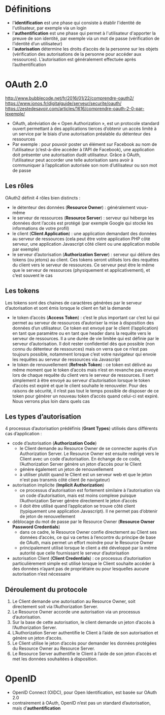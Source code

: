 # Définitions

- l'**identification** est une phase qui consiste à établir l'identité de l'utilisateur, par exemple via un login
- l'**authentification** est une phase qui permet à l'utilisateur d'apporter la preuve de son identité, par exemple via un mot de passe (vérification de l’identité d’un utilisateur)
- l’**autorisation** détermine les droits d’accès de la personne sur les objets (vérification des autorisations de la personne pour accéder aux ressources). L’autorisation est généralement effectuée après l’authentification


# OAuth 2.0

http://www.bubblecode.net/fr/2016/01/22/comprendre-oauth2/
https://www.ionos.fr/digitalguide/serveur/securite/oauth/
https://zestedesavoir.com/articles/1616/comprendre-oauth-2-0-par-lexemple/

- OAuth, abréviation de « Open Authorization », est un protocole standard ouvert permettant à des applications tierces d’obtenir un accès limité à un service par le biais d’une autorisation préalable du détenteur des ressources
- Par exemple : pour pouvoir poster un élément sur Facebook au nom de l’utilisateur (c’est-à-dire accéder à l’API de Facebook), une application doit présenter une autorisation dudit utilisateur. 
Grâce à OAuth, l’utilisateur peut accorder une telle autorisation sans avoir à communiquer à l’application autorisée son nom d’utilisateur ou son mot de passe

## Les rôles

OAuth2 définit 4 rôles bien distincts :
- le détenteur des données (**Resource Owner**) : généralement vous-même
- le serveur de ressources (**Resource Server**) : serveur qui héberge les données dont l’accès est protégé (par exemple Google qui stocke les informations de votre profil)
- le client (**Client Application**) : une application demandant des données au serveur de ressources (cela peut être votre application PHP côté serveur, une application Javascript côté client ou une application mobile par exemple)
- le serveur d’autorisation (**Authorization Server**) : serveur qui délivre des tokens (ou jetons) au client. Ces tokens seront utilisés lors des requêtes du client vers le serveur de ressources. Ce serveur peut être le même que le serveur de ressources (physiquement et applicativement), et c’est souvent le cas

## Les tokens

Les tokens sont des chaines de caractères générées par le serveur d’autorisation et sont émis lorsque le client en fait la demande
- le token d’accès (**Access Token**) : c’est le plus important car c’est lui qui permet au serveur de ressources d’autoriser la mise à disposition des données d’un utilisateur. Ce token est envoyé par le client (l’application) en tant que paramètre ou en tant que header dans la requête vers le serveur de ressources. Il a une durée de vie limitée qui est définie par le serveur d’autorisation. Il doit rester confidentiel dès que possible (non connu du détenteur de ressources) mais on verra que ce n’est pas toujours possible, notamment lorsque c’est votre navigateur qui envoie les requêtes au serveur de ressources via Javascript
- le token de renouvellement (**Refresh Token**) : ce token est délivré au même moment que le token d’accès mais n’est en revanche pas envoyé lors de chaque requête du client vers le serveur de ressources. Il sert simplement à être envoyé au serveur d’autorisation lorsque le token d’accès est expiré et que le client souhaite le renouveler. Pour des raisons de sécurité, il n’est pas tout le temps possible de disposer de ce token pour générer un nouveau token d’accès quand celui-ci est expiré. Nous verrons plus loin dans quels cas

## Les types d’autorisation

4 processus d’autorisation prédéfinis (**Grant Types**) utilisés dans différents cas d’application :

- code d’autorisation (**Authorization Code**)
    - le Client demande au Resource Owner de se connecter auprès d’un Authorization Server. Le Resource Owner est ensuite redirigé vers le Client avec un code d’autorisation. En échange de ce code, l’Authorization Server génère un jeton d’accès pour le Client
    - génère également un jeton de renouvellement
    - à utiliser plutôt quand le Client est un serveur web et que le jeton n'est pas transmis côté client (le navigateur)
- autorisation implicite (**Implicit Authorization**)
    - ce processus d’autorisation est fortement similaire à l’autorisation via un code d’autorisation, mais est moins complexe puisque l’Authorization Server génère directement le jeton d’accès
    - il doit être utilisé quand l’application se trouve côté client (typiquement une application Javascript). Il ne permet pas d’obtenir de jeton de renouvellement
- déblocage du mot de passe par le Resource Owner (**Resource Owner Password Credentials**)
    - dans ce cadre, le Resource Owner confie directement au Client ses données d’accès, ce qui va certes à l’encontre du principe de base de OAuth, mais permet un effort moindre pour le Resource Owner
    - principalement utilisé lorsque le client a été développé par la même autorité que celle fournissant le serveur d’autorisation
- autorisation Client (**Client Credentials**) : ce processus d’autorisation particulièrement simple est utilisé lorsque le Client souhaite accéder à des données n’ayant pas de propriétaire ou pour lesquelles aucune autorisation n’est nécessaire

## Déroulement du protocole

1. Le Client demande une autorisation au Resource Owner, soit directement soit via l’Authorization Server.
2. Le Resource Owner accorde une autorisation via un processus d’autorisation.
3. Sur la base de cette autorisation, le client demande un jeton d’accès à l’Authorization Server.
4. L’Authorization Server authentifie le Client à l’aide de son autorisation et génère un jeton d’accès.
5. Le Client utilise le jeton d’accès pour demander les données protégées du Resource Owner au Resource Server.
6. Le Resource Server authentifie le Client à l’aide de son jeton d’accès et met les données souhaitées à disposition.


# OpenID

- OpenID Connect (OIDC), pour Open Identification, est basée sur OAuth 2.0
- contrairement à OAuth, OpenID n’est pas un standard d’autorisation, mais d’**authentification**